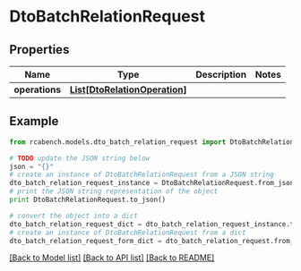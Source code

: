 # DtoBatchRelationRequest


## Properties

Name | Type | Description | Notes
------------ | ------------- | ------------- | -------------
**operations** | [**List[DtoRelationOperation]**](DtoRelationOperation.md) |  | 

## Example

```python
from rcabench.models.dto_batch_relation_request import DtoBatchRelationRequest

# TODO update the JSON string below
json = "{}"
# create an instance of DtoBatchRelationRequest from a JSON string
dto_batch_relation_request_instance = DtoBatchRelationRequest.from_json(json)
# print the JSON string representation of the object
print DtoBatchRelationRequest.to_json()

# convert the object into a dict
dto_batch_relation_request_dict = dto_batch_relation_request_instance.to_dict()
# create an instance of DtoBatchRelationRequest from a dict
dto_batch_relation_request_form_dict = dto_batch_relation_request.from_dict(dto_batch_relation_request_dict)
```
[[Back to Model list]](../README.md#documentation-for-models) [[Back to API list]](../README.md#documentation-for-api-endpoints) [[Back to README]](../README.md)


